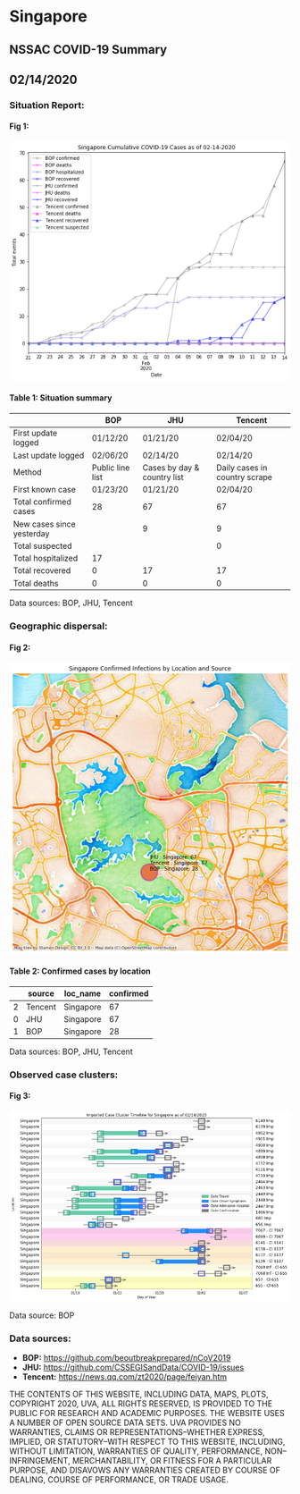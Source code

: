 # Singapore
## NSSAC COVID-19 Summary
## 02/14/2020



 ### Situation Report:
#### Fig 1:
![Singapore cases](../merged_histories/Singapore_merged_histories.png)

#### Table 1: Situation summary
|                           | BOP              | JHU                         | Tencent                       |
|---------------------------|------------------|-----------------------------|-------------------------------|
| First update logged       | 01/12/20         | 01/21/20                    | 02/04/20                      |
| Last update logged        | 02/06/20         | 02/14/20                    | 02/14/20                      |
| Method                    | Public line list | Cases by day & country list | Daily cases in country scrape |
| First known case          | 01/23/20         | 01/21/20                    | 02/04/20                      |
| Total confirmed cases     | 28               | 67                          | 67                            |
| New cases since yesterday |                  | 9                           | 9                             |
| Total suspected           |                  |                             | 0                             |
| Total hospitalized        | 17               |                             |                               |
| Total recovered           | 0                | 17                          | 17                            |
| Total deaths              | 0                | 0                           | 0                             |
Data sources: BOP, JHU, Tencent


### Geographic dispersal:
#### Fig 2:
![Singapore mapped](../case_locs/Singapore_case_locs.png)

#### Table 2: Confirmed cases by location
|    | source   | loc_name   |   confirmed |
|----|----------|------------|-------------|
|  2 | Tencent  | Singapore  |          67 |
|  0 | JHU      | Singapore  |          67 |
|  1 | BOP      | Singapore  |          28 |

Data sources: BOP, JHU, Tencent


### Observed case clusters:
#### Fig 3:
![Singapore cases](../cluster_analysis/Singapore_imported_cases.png)



Data source: BOP


### Data sources:
* **BOP:** https://github.com/beoutbreakprepared/nCoV2019
* **JHU:** https://github.com/CSSEGISandData/COVID-19/issues
* **Tencent:** https://news.qq.com/zt2020/page/feiyan.htm
    
    
    
    
    
THE CONTENTS OF THIS WEBSITE, INCLUDING DATA, MAPS, PLOTS, COPYRIGHT 2020, UVA, ALL RIGHTS RESERVED, IS PROVIDED TO THE PUBLIC FOR RESEARCH AND ACADEMIC PURPOSES. THE WEBSITE USES A NUMBER OF OPEN SOURCE DATA SETS. UVA PROVIDES NO WARRANTIES, CLAIMS OR REPRESENTATIONS–WHETHER EXPRESS, IMPLIED, OR STATUTORY–WITH RESPECT TO THIS WEBSITE, INCLUDING, WITHOUT LIMITATION, WARRANTIES OF QUALITY, PERFORMANCE, NON–INFRINGEMENT, MERCHANTABILITY, OR FITNESS FOR A PARTICULAR PURPOSE, AND DISAVOWS ANY WARRANTIES CREATED BY COURSE OF DEALING, COURSE OF PERFORMANCE, OR TRADE USAGE.